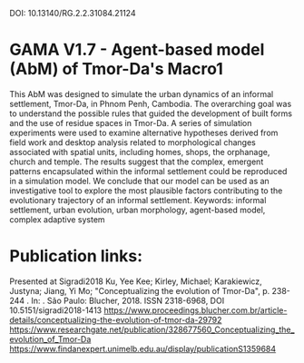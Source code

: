 DOI: 10.13140/RG.2.2.31084.21124
# GAMA V1.7 - Agent-based model (AbM) of Tmor-Da's Macro1
This AbM was designed to simulate the urban dynamics of an informal settlement, Tmor-Da, in Phnom Penh, Cambodia. The overarching goal was to understand the possible rules that guided the development of built forms and the use of residue spaces in Tmor-Da. A series of simulation experiments were used to examine alternative hypotheses derived from field work and desktop analysis related to morphological changes associated with spatial units, including homes, shops, the orphanage, church and temple. The results suggest that the complex, emergent patterns encapsulated within the informal settlement could be reproduced in a simulation model. We conclude that our model can be used as an investigative tool to explore the most plausible factors contributing to the evolutionary trajectory of an informal settlement. 
Keywords: informal settlement, urban evolution, urban morphology, agent-based model, complex adaptive system
# Publication links:
Presented at Sigradi2018
Ku, Yee Kee; Kirley, Michael; Karakiewicz, Justyna; Jiang, Yi Mo; "Conceptualizing the evolution of Tmor-Da", p. 238-244 . In: . São Paulo: Blucher, 2018. 
ISSN 2318-6968, DOI 10.5151/sigradi2018-1413
https://www.proceedings.blucher.com.br/article-details/conceptualizing-the-evolution-of-tmor-da-29792
https://www.researchgate.net/publication/328677560_Conceptualizing_the_evolution_of_Tmor-Da
https://www.findanexpert.unimelb.edu.au/display/publicationS1359684
